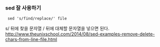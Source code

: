 ### sed 잘 사용하기

```
 sed 's/find/replace/' file
```
s/ 뒤에 찾을 문자열 / 뒤에 대체할 문자열을 넣으면 된다.
http://www.theunixschool.com/2014/08/sed-examples-remove-delete-chars-from-line-file.html
